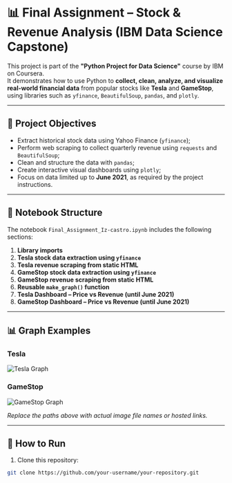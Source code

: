 # 📊 Final Assignment – Stock & Revenue Analysis (IBM Data Science Capstone)

This project is part of the **"Python Project for Data Science"** course by IBM on Coursera.  
It demonstrates how to use Python to **collect, clean, analyze, and visualize real-world financial data** from popular stocks like **Tesla** and **GameStop**, using libraries such as `yfinance`, `BeautifulSoup`, `pandas`, and `plotly`.

---

## 📌 Project Objectives

- Extract historical stock data using Yahoo Finance (`yfinance`);
- Perform web scraping to collect quarterly revenue using `requests` and `BeautifulSoup`;
- Clean and structure the data with `pandas`;
- Create interactive visual dashboards using `plotly`;
- Focus on data limited up to **June 2021**, as required by the project instructions.

---

## 📂 Notebook Structure

The notebook `Final_Assignment_Iz-castro.ipynb` includes the following sections:

1. **Library imports**
2. **Tesla stock data extraction using `yfinance`**
3. **Tesla revenue scraping from static HTML**
4. **GameStop stock data extraction using `yfinance`**
5. **GameStop revenue scraping from static HTML**
6. **Reusable `make_graph()` function**
7. **Tesla Dashboard – Price vs Revenue (until June 2021)**
8. **GameStop Dashboard – Price vs Revenue (until June 2021)**

---

## 📊 Graph Examples

### Tesla
![Tesla Graph](path/to/tesla_screenshot.png)

### GameStop
![GameStop Graph](path/to/gme_screenshot.png)

*Replace the paths above with actual image file names or hosted links.*

---

## 🚀 How to Run

1. Clone this repository:
```bash
git clone https://github.com/your-username/your-repository.git
